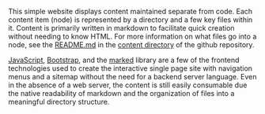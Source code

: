 This simple website displays content maintained separate from code. Each content item (node) is represented by a directory and a few key files within it. Content is primarily written in markdown to facilitate quick creation without needing to know HTML. For more information on what files go into a node, see the [README.md](https://github.com/thefreys/thefreys.github.io/blob/main/content/README.md) in the [content directory](https://github.com/thefreys/thefreys.github.io/blob/main/content) of the github repository.

[JavaScript](https://en.wikipedia.org/wiki/JavaScript), [Bootstrap](https://en.wikipedia.org/wiki/Bootstrap_(front-end_framework)), and the [marked](https://marked.js.org/) library are a few of the frontend technologies used to create the interactive single page site with navigation menus and a sitemap without the need for a backend server language. Even in the absence of a web server, the content is still easily consumable due the native readability of markdown and the organization of files into a meaningful directory structure.
